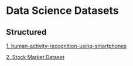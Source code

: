 # Data Science Datasets

## Structured 
[1. human-activity-recognition-using-smartphones](https://www.kaggle.com/datasets/harshjadhav6301/human-activity-recognition-using-smartphones)

[2. Stock Market Dataset](https://www.kaggle.com/datasets/jacksoncrow/stock-market-dataset)
